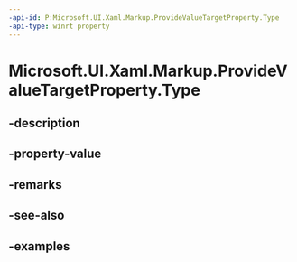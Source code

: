 ```yaml
---
-api-id: P:Microsoft.UI.Xaml.Markup.ProvideValueTargetProperty.Type
-api-type: winrt property
---
```


# Microsoft.UI.Xaml.Markup.ProvideValueTargetProperty.Type

<!--
public System.Type Type { get; }
-->


## -description

## -property-value

## -remarks

## -see-also

## -examples


